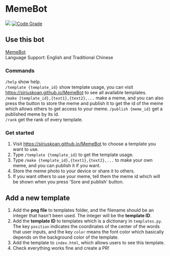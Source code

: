 # MemeBot
![](https://img.shields.io/badge/running-true-lightgreen)
[![Code Grade](https://www.code-inspector.com/project/20039/status/svg)](https://www.code-inspector.com)
## Use this bot
[MemeBot](https://t.me/make_meme_bot)  
Language Support: English and Traditional Chinese  
### Commands
`/help` show help.  
`/template {template_id}` show template usage, you can visit https://siriuskoan.github.io/MemeBot to see all available templates.  
`/make {template_id},{text1},{text2},...`  make a meme, and you can also press the button to store the meme and publish it to get the id of the meme which allows others to get access to your meme.
`/publish {meme_id}` get a published meme by its id.  
`/rank` get the rank of every template.  

### Get started
1. Visit https://siriuskoan.github.io/MemeBot to choose a template you want to use.
2. Type `/template {template_id}` to get the template usage.
3. Type `/make {template_id},{text1},{text2},...` to make your own meme, and you can publish it if you want.
4. Store the meme photo to your device or share it to others.
5. If you want others to use your meme, tell them the meme id which will be shown when you press 'Sore and publish' button.

## Add a new template
1. Add the **png file** to templates folder, and the filename should be an integer that hasn't been used. The integer will be the **template ID**.
2. Add the **template ID** to templates which is a dictionary in `templates.py`. The key `position` indicates the coordinates of the center of the words that user inputs, and the key `color` means the font color which basically depends on the background color of the template.
3. Add the template to `index.html`, which allows users to see this template.
4. Check everything works fine and create a PR!